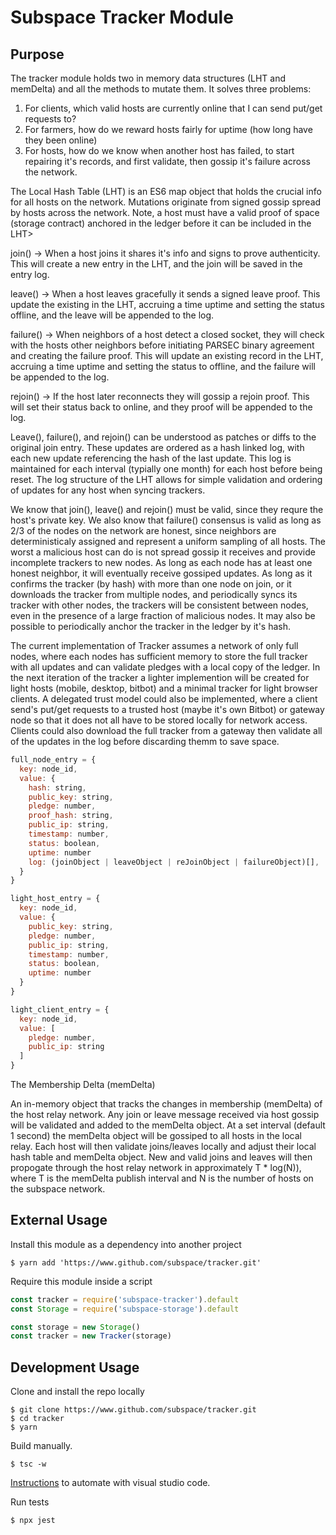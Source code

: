 # Subspace Tracker Module

## Purpose

The tracker module holds two in memory data structures (LHT and memDelta) and all the methods to mutate them. It solves three problems:

1. For clients, which valid hosts are currently online that I can send put/get requests to?
2. For farmers, how do we reward hosts fairly for uptime (how long have they been online)
3. For hosts, how do we know when another host has failed, to start repairing it's records, and first validate, then gossip it's failure across the network.

The Local Hash Table (LHT) is an ES6 map object that holds the crucial info for all hosts on the network. Mutations originate from signed gossip spread by hosts across the network. Note, a host must have a valid proof of space (storage contract) anchored in the ledger before it can be included in the LHT>

join() -> When a host joins it shares it's info and signs to prove authenticity. This will create a new entry in the LHT, and the join will be saved in the entry log.

leave() -> When a host leaves gracefully it sends a signed leave proof. This update the existing in the LHT, accruing a time uptime and setting the status offline, and the leave will be appended to the log.

failure() -> When neighbors of a host detect a closed socket, they will check with the hosts other neighbors before initiating PARSEC binary agreement and creating the failure proof. This will update an existing record in the LHT, accruing a time uptime and setting the status to offline, and the failure will be appended to the log.

rejoin() -> If the host later reconnects they will gossip a rejoin proof. This will set their status back to online, and they proof will be appended to the log.

Leave(), failure(), and rejoin() can be understood as patches or diffs to the original join entry. These updates are ordered as a hash linked log, with each new update referencing the hash of the last update. This log is maintained for each interval (typially one month) for each host before being reset. The log structure of the LHT allows for simple validation and ordering of updates for any host when syncing trackers.

We know that join(), leave() and rejoin() must be valid, since they requre the host's private key. We also know that failure() consensus is valid as long as 2/3 of the nodes on the network are honest, since neighbors are deterministicaly assigned and represent a uniform sampling of all hosts. The worst a malicious host can do is not spread gossip it receives and provide incomplete trackers to new nodes. As long as each node has at least one honest neighbor, it will eventually receive gossiped updates. As long as it confirms the tracker (by hash) with more than one node on join, or it downloads the tracker from multiple nodes, and periodically syncs its tracker with other nodes, the trackers will be consistent between nodes, even in the presence of a large fraction of malicious nodes. It may also be possible to periodically anchor the tracker in the ledger by it's hash. 

The current implementation of Tracker assumes a network of only full nodes, where each nodes has sufficient memory to store the full tracker with all updates and can validate pledges with a local copy of the ledger. In the next iteration of the tracker a lighter implemention will be created for light hosts (mobile, desktop, bitbot) and a minimal tracker for light browser clients. A delegated trust model could also be implemented, where a client send's put/get requests to a trusted host (maybe it's own Bitbot) or gateway node so that it does not all have to be stored locally for network access. Clients could also download the full tracker from a gateway then validate all of the updates in the log before discarding themm to save space.


```javascript
full_node_entry = {
  key: node_id,
  value: {
    hash: string,
    public_key: string,
    pledge: number, 
    proof_hash: string,
    public_ip: string,
    timestamp: number,
    status: boolean,
    uptime: number
    log: (joinObject | leaveObject | reJoinObject | failureObject)[],
  }
}

light_host_entry = {
  key: node_id,
  value: {
    public_key: string,
    pledge: number,
    public_ip: string,
    timestamp: number,
    status: boolean,
    uptime: number
  }
}

light_client_entry = {
  key: node_id,
  value: [
    pledge: number,
    public_ip: string
  ]
}
```


The Membership Delta (memDelta)

An in-memory object that tracks the changes in membership (memDelta) of the host relay network.  Any join or leave message received via host gossip will be validated and added to the memDelta object.  At a set interval (default 1 second) the memDelta object will be gossiped to all hosts in the local relay.  Each host will then validate joins/leaves locally and adjust their local hash table and memDelta object. New and valid joins and leaves will then propogate through the host relay network in approximately T * log(N)), where T is the memDelta publish interval and N is the number of hosts on the subspace network.



## External Usage

Install this module as a dependency into another project

```
$ yarn add 'https://www.github.com/subspace/tracker.git'
```

Require this module inside a script

```javascript
const tracker = require('subspace-tracker').default
const Storage = require('subspace-storage').default

const storage = new Storage()
const tracker = new Tracker(storage)
```


## Development Usage

Clone and install the repo locally   

```
$ git clone https://www.github.com/subspace/tracker.git
$ cd tracker
$ yarn
```

Build manually.  
 
```
$ tsc -w
```

[Instructions](https://code.visualstudio.com/docs/languages/typescript#_step-2-run-the-typescript-build) to automate with visual studio code.

Run tests

```
$ npx jest
```


